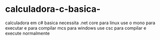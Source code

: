 # calculadora-c-basica-
calculadora em c# basica
necessita .net core
para linux use o mono
para executar
e para compilar mcs
para windows use csc para compilar
e execute normalmente
